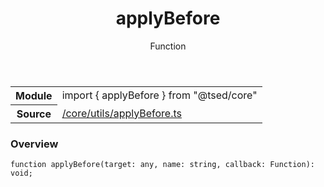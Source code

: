 
<header class="symbol-info-header"><h1 id="applybefore">applyBefore</h1><label class="symbol-info-type-label function">Function</label></header>
<!-- summary -->
<section class="symbol-info"><table class="is-full-width"><tbody><tr><th>Module</th><td><div class="lang-typescript"><span class="token keyword">import</span> { applyBefore }&nbsp;<span class="token keyword">from</span>&nbsp;<span class="token string">"@tsed/core"</span></div></td></tr><tr><th>Source</th><td><a href="https://github.com/Romakita/ts-express-decorators/blob/v4.26.1/src//core/utils/applyBefore.ts#L0-L0">/core/utils/applyBefore.ts</a></td></tr></tbody></table></section>
<!-- overview -->


### Overview


<pre><code class="typescript-lang ">function <span class="token function">applyBefore</span><span class="token punctuation">(</span>target<span class="token punctuation">:</span> <span class="token keyword">any</span><span class="token punctuation">,</span> name<span class="token punctuation">:</span> <span class="token keyword">string</span><span class="token punctuation">,</span> callback<span class="token punctuation">:</span> Function<span class="token punctuation">)</span><span class="token punctuation">:</span> <span class="token keyword">void</span><span class="token punctuation">;</span></code></pre>


<!-- Parameters -->

<!-- Description -->

<!-- Members -->

